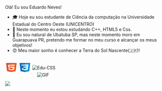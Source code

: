   Olá! Eu sou Eduardo Neves!
- 🎓 Hoje eu sou estudante de Ciência da computação na Universidade Estadual do Centro Oeste (UNICENTRO)
- 🌱 Neste momento eu estou estudando C++, HTML5 e Css.
- 💬 Eu sou natural de Ubatuba SP, mas neste momento moro em Guarapuava PR, pretendo me formar no meu curso e alcançar os meus objetivos!
- 😍 Meu maior sonho é conhecer a Terra do Sol Nascente(🇯🇵)!

<div stlye"display: incline_block"><br>
  <img align="center" alt="Edu-HTML" height="30" width="40" src="https://raw.githubusercontent.com/devicons/devicon/master/icons/html5/html5-original.svg">
  <img align="center" alt="Edu-CSS" height="30" width="40" src="https://raw.githubusercontent.com/devicons/devicon/master/icons/css3/css3-original.svg">
  <img  align="center" alt="Edu-CSS" height="30" width="40" src="https://cdn.jsdelivr.net/gh/devicons/devicon@latest/icons/c/c-original.svg"><img align="right" alt="GIF" height="300" width="400" src="https://64.media.tumblr.com/d76f758ab3f8df7a46766c24e510dd8e/1b721de211210cef-27/s400x600/0b0693f89b21d27c2f6f52e62d3301f6f30a8169.gif"></div>


  
##


  <div
     <a href = "mailto:neveseduardo357@gmail.com"><img src="https://img.shields.io/badge/-Gmail-%23333?style=for-the-badge&logo=gmail&logoColor=white" target="_blank"></a>
  </div>


